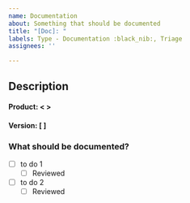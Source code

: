 ```yaml
---
name: Documentation
about: Something that should be documented
title: "[Doc]: "
labels: Type - Documentation :black_nib:, Triage
assignees: ''

---
```


<!---  
***************************************
*********** FORM USAGE ****************
***************************************

To fill out this form properly:

- Replace < > with one of the given options in the comment below.
- Replace [ ] with a single line of text with one of the formats below
- Fill in { "suggestion" } with multiline text suggested

Doing this will automatically label the Issue when submitted or edited.

Please check that the issue has been labeled correctly after submitting!

Notes:
    - If you pick something that doesn't fit the format the auto labeling will not happen
    - It can take a short while after submission for it to happen
    - It is case-insensitive
    - Updating the description will update the labels as well

****************************************
********** Manual Labeling *************
****************************************

There are some common manual labels that can be applied:

| Reason                      | Label to add   |
| -------------------------------------------- |
| If it is urgent             | "M | Urgent"   |
| -------------------------------------------  |
| If this issue is blocking   | "M | Blocking" |
| your work                   |                |
| -------------------------------------------- |
| If this issue being blocked | "M | Blocked"  |
| -------------------------------------------- |

Ps. Sorry for not having a better format for you to use. Github Issue forms isn't supported yet for private repos...
--->
## Description

#### Product: <  >
<!-- POMA | POH | POM | Gateway | Connecting Shop | Connecting Prodrisk | Connecting Spotbid -->
#### Version:  [ ]
<!-- v0.0.0 | Develop -->

### What should be documented?
 - [ ] to do 1 
   - [ ] Reviewed
- [ ] to do 2
    - [ ] Reviewed